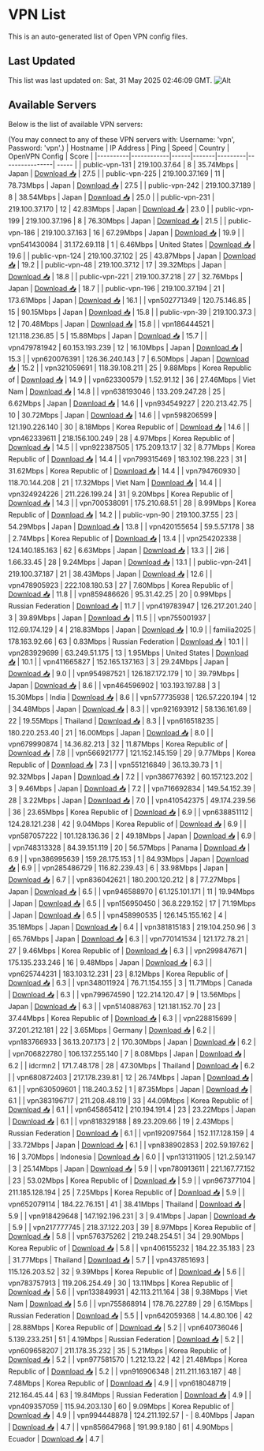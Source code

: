 # VPN List

This is an auto-generated list of Open VPN config files.

## Last Updated

This list was last updated on: Sat, 31 May 2025 02:46:09 GMT.
![Alt](https://repobeats.axiom.co/api/embed/186b98318ef1479477931607c1ad7d823f12451f.svg "Repobeats analytics image")

## Available Servers

Below is the list of available VPN servers:

(You may connect to any of these VPN servers with: Username: 'vpn', Password: 'vpn'.)
| Hostname | IP Address | Ping | Speed | Country | OpenVPN Config | Score |
|----------|------------|------|-------|---------|----------------| ----- |
| public-vpn-131 | 219.100.37.64 | 8 | 35.74Mbps | Japan | [Download 📥](./configs/server_0_JP.ovpn) | 27.5 |
| public-vpn-225 | 219.100.37.169 | 11 | 78.73Mbps | Japan | [Download 📥](./configs/server_1_JP.ovpn) | 27.5 |
| public-vpn-242 | 219.100.37.189 | 8 | 38.54Mbps | Japan | [Download 📥](./configs/server_2_JP.ovpn) | 25.0 |
| public-vpn-231 | 219.100.37.170 | 12 | 42.83Mbps | Japan | [Download 📥](./configs/server_3_JP.ovpn) | 23.0 |
| public-vpn-199 | 219.100.37.196 | 8 | 76.30Mbps | Japan | [Download 📥](./configs/server_4_JP.ovpn) | 21.5 |
| public-vpn-186 | 219.100.37.163 | 16 | 67.29Mbps | Japan | [Download 📥](./configs/server_5_JP.ovpn) | 19.9 |
| vpn541430084 | 31.172.69.118 | 1 | 6.46Mbps | United States | [Download 📥](./configs/server_6_US.ovpn) | 19.6 |
| public-vpn-124 | 219.100.37.102 | 25 | 43.87Mbps | Japan | [Download 📥](./configs/server_7_JP.ovpn) | 19.2 |
| public-vpn-48 | 219.100.37.12 | 17 | 39.32Mbps | Japan | [Download 📥](./configs/server_8_JP.ovpn) | 18.8 |
| public-vpn-221 | 219.100.37.218 | 27 | 32.76Mbps | Japan | [Download 📥](./configs/server_9_JP.ovpn) | 18.7 |
| public-vpn-196 | 219.100.37.194 | 21 | 173.61Mbps | Japan | [Download 📥](./configs/server_10_JP.ovpn) | 16.1 |
| vpn502771349 | 120.75.146.85 | 15 | 90.15Mbps | Japan | [Download 📥](./configs/server_11_JP.ovpn) | 15.8 |
| public-vpn-39 | 219.100.37.3 | 12 | 70.48Mbps | Japan | [Download 📥](./configs/server_12_JP.ovpn) | 15.8 |
| vpn186444521 | 121.118.236.85 | 5 | 15.88Mbps | Japan | [Download 📥](./configs/server_13_JP.ovpn) | 15.7 |
| vpn479781942 | 60.153.193.239 | 12 | 16.10Mbps | Japan | [Download 📥](./configs/server_14_JP.ovpn) | 15.3 |
| vpn620076391 | 126.36.240.143 | 7 | 6.50Mbps | Japan | [Download 📥](./configs/server_15_JP.ovpn) | 15.2 |
| vpn321059691 | 118.39.108.211 | 25 | 9.88Mbps | Korea Republic of | [Download 📥](./configs/server_16_KR.ovpn) | 14.9 |
| vpn623300579 | 1.52.91.12 | 36 | 27.46Mbps | Viet Nam | [Download 📥](./configs/server_17_VN.ovpn) | 14.8 |
| vpn638193046 | 133.209.247.28 | 25 | 6.62Mbps | Japan | [Download 📥](./configs/server_18_JP.ovpn) | 14.6 |
| vpn934549227 | 220.213.42.75 | 10 | 30.72Mbps | Japan | [Download 📥](./configs/server_19_JP.ovpn) | 14.6 |
| vpn598206599 | 121.190.226.140 | 30 | 8.18Mbps | Korea Republic of | [Download 📥](./configs/server_20_KR.ovpn) | 14.6 |
| vpn462339611 | 218.156.100.249 | 28 | 4.97Mbps | Korea Republic of | [Download 📥](./configs/server_21_KR.ovpn) | 14.5 |
| vpn922387505 | 175.209.13.17 | 32 | 8.77Mbps | Korea Republic of | [Download 📥](./configs/server_22_KR.ovpn) | 14.4 |
| vpn799315469 | 183.102.198.223 | 31 | 31.62Mbps | Korea Republic of | [Download 📥](./configs/server_23_KR.ovpn) | 14.4 |
| vpn794760930 | 118.70.144.208 | 21 | 17.32Mbps | Viet Nam | [Download 📥](./configs/server_24_VN.ovpn) | 14.4 |
| vpn324924226 | 211.226.199.24 | 31 | 9.20Mbps | Korea Republic of | [Download 📥](./configs/server_25_KR.ovpn) | 14.3 |
| vpn700538091 | 175.210.68.51 | 28 | 8.99Mbps | Korea Republic of | [Download 📥](./configs/server_26_KR.ovpn) | 14.2 |
| public-vpn-90 | 219.100.37.55 | 23 | 54.29Mbps | Japan | [Download 📥](./configs/server_27_JP.ovpn) | 13.8 |
| vpn420155654 | 59.5.57.178 | 38 | 2.74Mbps | Korea Republic of | [Download 📥](./configs/server_28_KR.ovpn) | 13.4 |
| vpn254202338 | 124.140.185.163 | 62 | 6.63Mbps | Japan | [Download 📥](./configs/server_29_JP.ovpn) | 13.3 |
| 2i6 | 1.66.33.45 | 28 | 9.24Mbps | Japan | [Download 📥](./configs/server_30_JP.ovpn) | 13.1 |
| public-vpn-241 | 219.100.37.187 | 21 | 38.43Mbps | Japan | [Download 📥](./configs/server_31_JP.ovpn) | 12.6 |
| vpn478905923 | 222.108.180.53 | 27 | 7.60Mbps | Korea Republic of | [Download 📥](./configs/server_32_KR.ovpn) | 11.8 |
| vpn859486626 | 95.31.42.25 | 20 | 0.99Mbps | Russian Federation | [Download 📥](./configs/server_33_RU.ovpn) | 11.7 |
| vpn419783947 | 126.217.201.240 | 3 | 39.89Mbps | Japan | [Download 📥](./configs/server_34_JP.ovpn) | 11.5 |
| vpn755001937 | 112.69.174.129 | 4 | 218.83Mbps | Japan | [Download 📥](./configs/server_35_JP.ovpn) | 10.9 |
| familia2025 | 178.163.92.66 | 63 | 0.83Mbps | Russian Federation | [Download 📥](./configs/server_36_RU.ovpn) | 10.1 |
| vpn283929699 | 63.249.51.175 | 13 | 1.95Mbps | United States | [Download 📥](./configs/server_37_US.ovpn) | 10.1 |
| vpn411665827 | 152.165.137.163 | 3 | 29.24Mbps | Japan | [Download 📥](./configs/server_38_JP.ovpn) | 9.0 |
| vpn954987521 | 126.187.172.179 | 10 | 39.79Mbps | Japan | [Download 📥](./configs/server_39_JP.ovpn) | 8.6 |
| vpn464596902 | 103.193.197.88 | 3 | 15.30Mbps | India | [Download 📥](./configs/server_40_IN.ovpn) | 8.6 |
| vpn577735938 | 126.57.220.194 | 12 | 34.48Mbps | Japan | [Download 📥](./configs/server_41_JP.ovpn) | 8.3 |
| vpn921693912 | 58.136.161.69 | 22 | 19.55Mbps | Thailand | [Download 📥](./configs/server_42_TH.ovpn) | 8.3 |
| vpn616518235 | 180.220.253.40 | 21 | 16.00Mbps | Japan | [Download 📥](./configs/server_43_JP.ovpn) | 8.0 |
| vpn679990874 | 14.36.82.213 | 32 | 11.87Mbps | Korea Republic of | [Download 📥](./configs/server_44_KR.ovpn) | 7.8 |
| vpn566921777 | 121.152.145.159 | 29 | 9.77Mbps | Korea Republic of | [Download 📥](./configs/server_45_KR.ovpn) | 7.3 |
| vpn551216849 | 36.13.39.73 | 1 | 92.32Mbps | Japan | [Download 📥](./configs/server_46_JP.ovpn) | 7.2 |
| vpn386776392 | 60.157.123.202 | 3 | 9.46Mbps | Japan | [Download 📥](./configs/server_47_JP.ovpn) | 7.2 |
| vpn716692834 | 149.54.152.39 | 28 | 3.22Mbps | Japan | [Download 📥](./configs/server_48_JP.ovpn) | 7.0 |
| vpn410542375 | 49.174.239.56 | 36 | 23.65Mbps | Korea Republic of | [Download 📥](./configs/server_49_KR.ovpn) | 6.9 |
| vpn638851112 | 124.28.121.238 | 42 | 9.04Mbps | Korea Republic of | [Download 📥](./configs/server_50_KR.ovpn) | 6.9 |
| vpn587057222 | 101.128.136.36 | 2 | 49.18Mbps | Japan | [Download 📥](./configs/server_51_JP.ovpn) | 6.9 |
| vpn748313328 | 84.39.151.119 | 20 | 56.57Mbps | Panama | [Download 📥](./configs/server_52_PA.ovpn) | 6.9 |
| vpn386995639 | 159.28.175.153 | 1 | 84.93Mbps | Japan | [Download 📥](./configs/server_53_JP.ovpn) | 6.9 |
| vpn285486729 | 116.82.239.43 | 6 | 33.98Mbps | Japan | [Download 📥](./configs/server_54_JP.ovpn) | 6.7 |
| vpn836042621 | 180.200.120.212 | 8 | 77.27Mbps | Japan | [Download 📥](./configs/server_55_JP.ovpn) | 6.5 |
| vpn946588970 | 61.125.101.171 | 11 | 19.94Mbps | Japan | [Download 📥](./configs/server_56_JP.ovpn) | 6.5 |
| vpn156950450 | 36.8.229.152 | 17 | 71.19Mbps | Japan | [Download 📥](./configs/server_57_JP.ovpn) | 6.5 |
| vpn458990535 | 126.145.155.162 | 4 | 35.18Mbps | Japan | [Download 📥](./configs/server_58_JP.ovpn) | 6.4 |
| vpn381815183 | 219.104.250.96 | 3 | 65.76Mbps | Japan | [Download 📥](./configs/server_59_JP.ovpn) | 6.3 |
| vpn770141534 | 121.172.78.21 | 27 | 9.46Mbps | Korea Republic of | [Download 📥](./configs/server_60_KR.ovpn) | 6.3 |
| vpn299847671 | 175.135.233.246 | 16 | 9.48Mbps | Japan | [Download 📥](./configs/server_61_JP.ovpn) | 6.3 |
| vpn625744231 | 183.103.12.231 | 23 | 8.12Mbps | Korea Republic of | [Download 📥](./configs/server_62_KR.ovpn) | 6.3 |
| vpn348011924 | 76.71.154.155 | 3 | 11.71Mbps | Canada | [Download 📥](./configs/server_63_CA.ovpn) | 6.3 |
| vpn799674590 | 122.214.120.47 | 9 | 13.56Mbps | Japan | [Download 📥](./configs/server_64_JP.ovpn) | 6.3 |
| vpn514088763 | 121.181.152.70 | 23 | 37.44Mbps | Korea Republic of | [Download 📥](./configs/server_65_KR.ovpn) | 6.3 |
| vpn228815699 | 37.201.212.181 | 22 | 3.65Mbps | Germany | [Download 📥](./configs/server_66_DE.ovpn) | 6.2 |
| vpn183766933 | 36.13.207.173 | 2 | 170.30Mbps | Japan | [Download 📥](./configs/server_67_JP.ovpn) | 6.2 |
| vpn706822780 | 106.137.255.140 | 7 | 8.08Mbps | Japan | [Download 📥](./configs/server_68_JP.ovpn) | 6.2 |
| idcrmn2 | 171.7.48.178 | 28 | 47.30Mbps | Thailand | [Download 📥](./configs/server_69_TH.ovpn) | 6.2 |
| vpn680872403 | 217.178.239.81 | 12 | 26.74Mbps | Japan | [Download 📥](./configs/server_70_JP.ovpn) | 6.1 |
| vpn630509601 | 118.240.3.52 | 1 | 87.35Mbps | Japan | [Download 📥](./configs/server_71_JP.ovpn) | 6.1 |
| vpn383196717 | 211.208.48.119 | 33 | 44.09Mbps | Korea Republic of | [Download 📥](./configs/server_72_KR.ovpn) | 6.1 |
| vpn645865412 | 210.194.191.4 | 23 | 23.22Mbps | Japan | [Download 📥](./configs/server_73_JP.ovpn) | 6.1 |
| vpn818329188 | 89.23.209.66 | 19 | 2.43Mbps | Russian Federation | [Download 📥](./configs/server_74_RU.ovpn) | 6.1 |
| vpn192097564 | 152.117.128.159 | 4 | 33.72Mbps | Japan | [Download 📥](./configs/server_75_JP.ovpn) | 6.1 |
| vpn838902853 | 202.59.197.62 | 16 | 3.70Mbps | Indonesia | [Download 📥](./configs/server_76_ID.ovpn) | 6.0 |
| vpn131311905 | 121.2.59.147 | 3 | 25.14Mbps | Japan | [Download 📥](./configs/server_77_JP.ovpn) | 5.9 |
| vpn780913611 | 221.167.77.152 | 23 | 53.02Mbps | Korea Republic of | [Download 📥](./configs/server_78_KR.ovpn) | 5.9 |
| vpn967377104 | 211.185.128.194 | 25 | 7.25Mbps | Korea Republic of | [Download 📥](./configs/server_79_KR.ovpn) | 5.9 |
| vpn652079114 | 184.22.76.151 | 41 | 38.41Mbps | Thailand | [Download 📥](./configs/server_80_TH.ovpn) | 5.9 |
| vpn918429648 | 147.192.196.231 | 3 | 9.41Mbps | Japan | [Download 📥](./configs/server_81_JP.ovpn) | 5.9 |
| vpn217777745 | 218.37.122.203 | 39 | 8.97Mbps | Korea Republic of | [Download 📥](./configs/server_82_KR.ovpn) | 5.8 |
| vpn576375262 | 219.248.254.51 | 34 | 29.90Mbps | Korea Republic of | [Download 📥](./configs/server_83_KR.ovpn) | 5.8 |
| vpn406155232 | 184.22.35.183 | 23 | 31.77Mbps | Thailand | [Download 📥](./configs/server_84_TH.ovpn) | 5.7 |
| vpn437851693 | 115.126.203.52 | 32 | 9.39Mbps | Korea Republic of | [Download 📥](./configs/server_85_KR.ovpn) | 5.6 |
| vpn783757913 | 119.206.254.49 | 30 | 13.11Mbps | Korea Republic of | [Download 📥](./configs/server_86_KR.ovpn) | 5.6 |
| vpn133849931 | 42.113.211.164 | 38 | 9.38Mbps | Viet Nam | [Download 📥](./configs/server_87_VN.ovpn) | 5.6 |
| vpn755868914 | 178.76.227.89 | 29 | 6.15Mbps | Russian Federation | [Download 📥](./configs/server_88_RU.ovpn) | 5.5 |
| vpn642059368 | 14.4.80.106 | 42 | 28.88Mbps | Korea Republic of | [Download 📥](./configs/server_89_KR.ovpn) | 5.2 |
| vpn640736046 | 5.139.233.251 | 51 | 4.19Mbps | Russian Federation | [Download 📥](./configs/server_90_RU.ovpn) | 5.2 |
| vpn609658207 | 211.178.35.232 | 35 | 5.21Mbps | Korea Republic of | [Download 📥](./configs/server_91_KR.ovpn) | 5.2 |
| vpn977581570 | 1.212.13.22 | 42 | 21.48Mbps | Korea Republic of | [Download 📥](./configs/server_92_KR.ovpn) | 5.2 |
| vpn916906348 | 211.211.163.187 | 48 | 7.48Mbps | Korea Republic of | [Download 📥](./configs/server_93_KR.ovpn) | 4.9 |
| vpn618048719 | 212.164.45.44 | 63 | 19.84Mbps | Russian Federation | [Download 📥](./configs/server_94_RU.ovpn) | 4.9 |
| vpn409357059 | 115.94.203.130 | 60 | 9.09Mbps | Korea Republic of | [Download 📥](./configs/server_95_KR.ovpn) | 4.9 |
| vpn994448878 | 124.211.192.57 | - | 8.40Mbps | Japan | [Download 📥](./configs/server_96_JP.ovpn) | 4.7 |
| vpn856647968 | 191.99.9.180 | 61 | 4.90Mbps | Ecuador | [Download 📥](./configs/server_97_EC.ovpn) | 4.7 |
